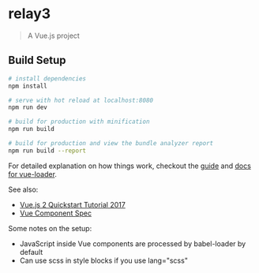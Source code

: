 # relay3

> A Vue.js project

## Build Setup

``` bash
# install dependencies
npm install

# serve with hot reload at localhost:8080
npm run dev

# build for production with minification
npm run build

# build for production and view the bundle analyzer report
npm run build --report
```

For detailed explanation on how things work, checkout the [guide](http://vuejs-templates.github.io/webpack/) and [docs for vue-loader](http://vuejs.github.io/vue-loader).

See also:
- [Vue.js 2 Quickstart Tutorial 2017](https://medium.com/codingthesmartway-com-blog/vue-js-2-quickstart-tutorial-2017-246195cfbdd2)
- [Vue Component Spec](http://vue-loader.vuejs.org/en/start/spec.html)

Some notes on the setup:
- JavaScript inside Vue components are processed by babel-loader by default
- Can use scss in style blocks if you use lang="scss"